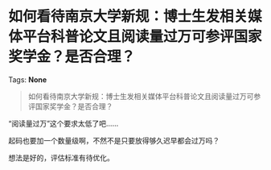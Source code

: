 # 如何看待南京大学新规：博士生发相关媒体平台科普论文且阅读量过万可参评国家奖学金？是否合理？

Tags: **None**

> 如何看待南京大学新规：博士生发相关媒体平台科普论文且阅读量过万可参评国家奖学金？是否合理？

“阅读量过万”这个要求太低了吧……

起码也要加一个数量级啊，不然不是只要放得够久迟早都会过万吗？

想法是好的，评估标准有待优化。



